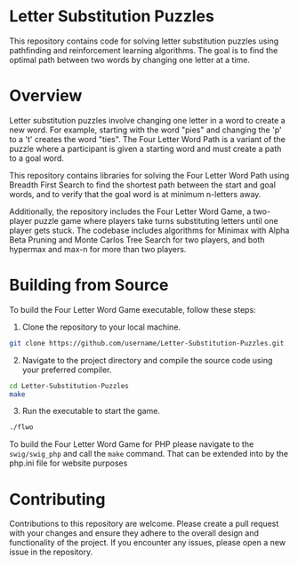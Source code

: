 # Letter Substitution Puzzles

This repository contains code for solving letter substitution puzzles using pathfinding and reinforcement learning algorithms. The goal is to find the optimal path between two words by changing one letter at a time.

# Overview
Letter substitution puzzles involve changing one letter in a word to create a new word. For example, starting with the word "pies" and changing the 'p' to a 't' creates the word "ties". The Four Letter Word Path is a variant of the puzzle where a participant is given a starting word and must create a path to a goal word.

This repository contains libraries for solving the Four Letter Word Path using Breadth First Search to find the shortest path between the start and goal words, and to verify that the goal word is at minimum n-letters away.

Additionally, the repository includes the Four Letter Word Game, a two-player puzzle game where players take turns substituting letters until one player gets stuck. The codebase includes algorithms for Minimax with Alpha Beta Pruning and Monte Carlos Tree Search for two players, and both hypermax and max-n for more than two players.

# Building from Source
To build the Four Letter Word Game executable, follow these steps:

1. Clone the repository to your local machine.
```bash
git clone https://github.com/username/Letter-Substitution-Puzzles.git
```
2. Navigate to the project directory and compile the source code using your preferred compiler.
```bash
cd Letter-Substitution-Puzzles
make
```
3. Run the executable to start the game.
```bash 
./flwo
```
To build the Four Letter Word Game for PHP please navigate to the `swig/swig_php` and call the `make` command. That can be extended into by the php.ini file for website purposes

# Contributing
Contributions to this repository are welcome. Please create a pull request with your changes and ensure they adhere to the overall design and functionality of the project. If you encounter any issues, please open a new issue in the repository.
